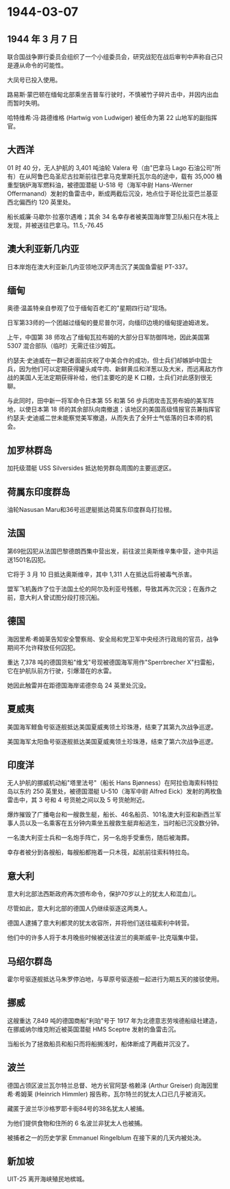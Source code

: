 # 1944-03-07

## 1944 年 3 月 7 日

联合国战争罪行委员会组织了一个小组委员会，研究战犯在战后审判中声称自己只是遵从命令的可能性。

大凤号已投入使用。

路易斯·蒙巴顿在缅甸北部乘坐吉普车行驶时，不慎被竹子碎片击中，并因内出血而暂时失明。

哈特维希·冯·路德维格 (Hartwig von Ludwiger) 被任命为第 22
山地军的副指挥官。

## 大西洋

01 时 40 分，无人护航的 3,401 吨油轮 Valera 号（由"巴拿马 Lago
石油公司"所有）在从阿鲁巴岛圣尼古拉斯前往巴拿马克里斯托瓦尔岛的途中，载有
35,000 桶重型锅炉海军燃料油，被德国潜艇 U-518 号（海军中尉 Hans-Werner
Offermanand）发射的鱼雷击中，断成两截后沉没，地点位于哥伦比亚巴兰基亚西北偏西约
120 英里处。

船长威廉·马歇尔·拉塞尔遇难；其余 34
名幸存者被美国海岸警卫队船只在木筏上发现，并被送往巴拿马。11.5,-76.45

## 澳大利亚新几内亚

日本岸炮在澳大利亚新几内亚领地汉萨湾击沉了美国鱼雷艇 PT-337。

## 缅甸

奥德·温盖特亲自参观了位于缅甸百老汇的"星期四行动"现场。

日军第33师的一个团越过缅甸的曼尼普尔河，向缅印边境的缅甸提迪姆进发。

上午，中国第 38 师攻占了缅甸瓦拉布姆的大部分日军防御阵地，因此美国第
5307 混合部队（临时）无需迁往沙姆瓦。

约瑟夫·史迪威在一群记者面前庆祝了中美合作的成功，但士兵们却嫉妒中国士兵，因为他们可以定期获得罐头咸牛肉、新鲜黄瓜和洋葱以及大米，而远离敌方作战的美国人无法定期获得补给，他们主要吃的是
K 口粮，士兵们对此感到很无聊。

与此同时，田中新一将军命令日本第 55 和第 56
步兵团攻击瓦劳布姆的美军阵地，以使日本第 18
师的其余部队向南撤退；该地区的美国高级情报官员兼指挥官约瑟夫·史迪威二世未能察觉美军撤退，从而失去了全歼士气低落的日本师的机会。

## 加罗林群岛

加托级潜艇 USS Silversides 抵达帕劳群岛周围的主要巡逻区。

## 荷属东印度群岛

油轮Nasusan Maru和36号巡逻艇抵达荷属东印度群岛打拉根。

## 法国

第69批囚犯从法国巴黎德朗西集中营出发，前往波兰奥斯维辛集中营，途中共运送1501名囚犯。

它将于 3 月 10 日抵达奥斯维辛，其中 1,311 人在抵达后将被毒气杀害。

盟军飞机轰炸了位于法国土伦的阿尔及利亚号残骸，导致其再次沉没；在轰炸之前，意大利人曾试图分段打捞沉船。

## 德国

海因里希·希姆莱告知安全警察局、安全局和党卫军中央经济行政局的官员，战争期间不允许释放任何囚犯。

重达 7,378 吨的德国货船"维戈"号现被德国海军用作"Sperrbrecher
X"扫雷船，它在护航队前方行驶，引爆潜在的水雷。

她因此触雷并在距德国海岸诺德奈岛 24 英里处沉没。

## 夏威夷

美国海军鲣鱼号驱逐舰抵达美国夏威夷领土珍珠港，结束了其第九次战争巡逻。

美国海军太阳鱼号驱逐舰抵达美国夏威夷领土珍珠港，结束了第六次战争巡逻。

## 印度洋

无人护航的挪威机动船"塔里法号"（船长 Hans
Bjønness）在阿拉伯海索科特拉岛以东约 250 英里处，被德国潜艇
U-510（海军中尉 Alfred Eick）发射的两枚鱼雷击中，其 3 号和 4
号货舱之间以及 5 号货舱附近。

爆炸摧毁了广播电台和一艘救生艇，船长、46名船员、101名澳大利亚和新西兰军事人员以及一名乘客在五分钟内乘坐五艘救生艇弃船逃生，当时船已沉没数分钟。

一名澳大利亚士兵和一名炮手阵亡，另一名炮手受重伤，随后被海葬。

幸存者被分到各艘船，每艘船都拖着一只木筏，起航前往索科特拉岛。

## 意大利

意大利北部法西斯政府再次颁布命令，保护70岁以上的犹太人和混血儿。

尽管如此，意大利北部的德国人仍继续驱逐这两类人。

德国人逮捕了意大利都灵的犹太收容所，并将他们送往福索利中转营。

他们中的许多人将于本月晚些时候被送往波兰的奥斯威辛-比克瑙集中营。

## 马绍尔群岛

霍尔号驱逐舰抵达马朱罗停泊地，与草原号驱逐舰一起进行为期五天的接驳使用。

## 挪威

这艘重达 7,849 吨的德国商船"利珀"号于 1917
年为北德意志劳埃德船级社建造，在挪威纳尔维克附近被英国潜艇 HMS Sceptre
发射的鱼雷击沉。

当船长为了拯救船员和船只而将船搁浅时，船体断成了两截并沉没了。

## 波兰

德国占领区波兰瓦尔特兰总督、地方长官阿瑟·格赖泽 (Arthur Greiser)
向海因里希·希姆莱 (Heinrich Himmler)
报告称，瓦尔特兰的犹太人口已几乎被消灭。

藏匿于波兰华沙格罗耶卡街84号的38名犹太人被捕。

为他们提供食物和住所的 6 名波兰非犹太人也被捕。

被捕者之一的历史学家 Emmanuel Ringelblum 在接下来的几天内被处决。

## 新加坡

UIT-25 离开海峡殖民地槟城。

